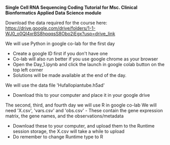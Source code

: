 **Single Cell RNA Sequencing Coding Tutorial for Msc. Clinical Bionformatics Applied Data Science module**

Download the data required for the course here: 
https://drive.google.com/drive/folders/1-1-WJ0_o0QI4xrBS8hpqqsS8Obo2iEgx?usp=drive_link


We will use Python in google co-lab for the first day
- Create a google ID first if you don't have one
- Co-lab will also run better if you use google chrome as your browser
- Open the Day_1.ipynb and click the launch in google colab button on the top left corner
- Solutions will be made available at the end of the day. 

We will use the data file 'Hufallopiantube.h5ad'
- Download this to your computer and place it in your google drive

The second, third, and fourth day we will use R  in google co-lab
We will need 'X.csv', 'vars.csv' and 'obs.csv' - These contain the gene expression matrix, the gene names, and the observations/metadata
- Download these to your computer, and upload them to the Runtime session storage, the X.csv will take a while to upload
- Do remember to change Runtime type to R



